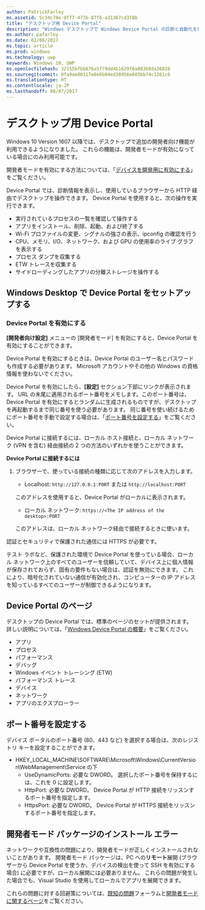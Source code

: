 ```yaml
---
author: PatrickFarley
ms.assetid: 5c34c78e-9ff7-477b-87f6-a31367cd3f8b
title: "デスクトップ用 Device Portal"
description: "Windows デスクトップで Windows Device Portal の診断と自動化を利用する方法について説明します。"
ms.author: pafarley
ms.date: 02/08/2017
ms.topic: article
ms.prod: windows
ms.technology: uwp
keywords: Windows 10, UWP
ms.openlocfilehash: 32155bfbb676a5f79dd4b1629f0a88368da36828
ms.sourcegitcommit: 0fa9ae00117e8e6b04ed38956e605bb74c1261c6
ms.translationtype: HT
ms.contentlocale: ja-JP
ms.lasthandoff: 08/07/2017
---
```

# <a name="device-portal-for-desktop"></a>デスクトップ用 Device Portal

Windows 10 Version 1607 以降では、デスクトップで追加の開発者向け機能が利用できるようになりました。 これらの機能は、開発者モードが有効になっている場合にのみ利用可能です。

開発者モードを有効にする方法については、「[デバイスを開発用に有効にする](../get-started/enable-your-device-for-development.md)」をご覧ください。

Device Portal では、診断情報を表示し、使用しているブラウザーから HTTP 経由でデスクトップを操作できます。 Device Portal を使用すると、次の操作を実行できます。
- 実行されているプロセスの一覧を確認して操作する
- アプリをインストール、削除、起動、および終了する
- Wi-Fi プロファイルの変更、シグナルの強さの表示、ipconfig の確認を行う
- CPU、メモリ、I/O、ネットワーク、および GPU の使用率のライブ グラフを表示する
- プロセス ダンプを収集する
- ETW トレースを収集する 
- サイドローディングしたアプリの分離ストレージを操作する

## <a name="set-up-device-portal-on-windows-desktop"></a>Windows Desktop で Device Portal をセットアップする

### <a name="turn-on-device-portal"></a>Device Portal を有効にする

**[開発者向け設定]** メニューの [開発者モード] を有効にすると、Device Portal を有効にすることができます。  

Device Portal を有効にするときは、Device Portal のユーザー名とパスワードも作成する必要があります。 Microsoft アカウントやその他の Windows の資格情報を使わないでください。  

Device Portal を有効にしたら、**[設定]** セクション下部にリンクが表示されます。 URL の末尾に適用されるポート番号をメモします。このポート番号は、Device Portal を有効にするとランダムに生成されるものですが、デスクトップを再起動するまで同じ番号を使う必要があります。 同じ番号を使い続けるためにポート番号を手動で設定する場合は、「[ポート番号を設定する](device-portal-desktop.md#setting-port-numbers)」をご覧ください。

Device Portal に接続するには、ローカル ホスト接続と、ローカル ネットワーク (VPN を含む) 経由接続の 2 つの方法のいずれかを使うことができます。

**Device Portal に接続するには**

1. ブラウザーで、使っている接続の種類に応じて次のアドレスを入力します。

    - Localhost: `http://127.0.0.1:PORT` または `http://localhost:PORT`

    このアドレスを使用すると、Device Portal がローカルに表示されます。
    
    - ローカル ネットワーク: `https://<The IP address of the desktop>:PORT`

    このアドレスは、ローカル ネットワーク経由で接続するときに使います。

認証とセキュリティで保護された通信には HTTPS が必要です。

テスト ラボなど、保護された環境で Device Portal を使っている場合、ローカル ネットワーク上のすべてのユーザーを信頼していて、デバイス上に個人情報が保存されておらず、固有の要件もない場合は、認証を無効にできます。 これにより、暗号化されていない通信が有効化され、コンピューターの IP アドレスを知っているすべてのユーザーが制御できるようになります。

## <a name="device-portal-pages"></a>Device Portal のページ

デスクトップの Device Portal では、標準のページのセットが提供されます。 詳しい説明については、「[Windows Device Portal の概要](device-portal.md)」をご覧ください。

- アプリ
- プロセス
- パフォーマンス
- デバッグ
- Windows イベント トレーシング (ETW)
- パフォーマンス トレース
- デバイス
- ネットワーク
- アプリのエクスプローラー 

## <a name="setting-port-numbers"></a>ポート番号を設定する

デバイス ポータルのポート番号 (80、443 など) を選択する場合は、次のレジストリ キーを設定することができます。

- HKEY_LOCAL_MACHINE\SOFTWARE\Microsoft\Windows\CurrentVersion\WebManagement\Service の下
    - UseDynamicPorts: 必要な DWORD。 選択したポート番号を保持するには、これを 0 に設定します。
    - HttpPort: 必要な DWORD。 Device Portal が HTTP 接続をリッスンするポート番号を指定します。  
    - HttpsPort: 必要な DWORD。 Device Portal が HTTPS 接続をリッスンするポート番号を指定します。

## <a name="failure-to-install-developer-mode-package"></a>開発者モード パッケージのインストール エラー
ネットワークや互換性の問題により、開発者モードが正しくインストールされないことがあります。 開発者モード パッケージは、PC への**リモート**展開 (ブラウザーから Device Portal を使うか、デバイスの検出を使って SSH を有効にする場合) に必要ですが、ローカル展開には必要ありません。  これらの問題が発生した場合でも、Visual Studio を使用してローカルでアプリを展開できます。 

これらの問題に対する回避策については、[既知の問題](https://social.msdn.microsoft.com/Forums/en-US/home?forum=Win10SDKToolsIssues&sort=relevancedesc&brandIgnore=True&searchTerm=%22device+portal%22)フォーラムと[開発者モードに関するページ](https://docs.microsoft.com/windows/uwp/get-started/enable-your-device-for-development#failure-to-install-developer-mode-package)をご覧ください。 

